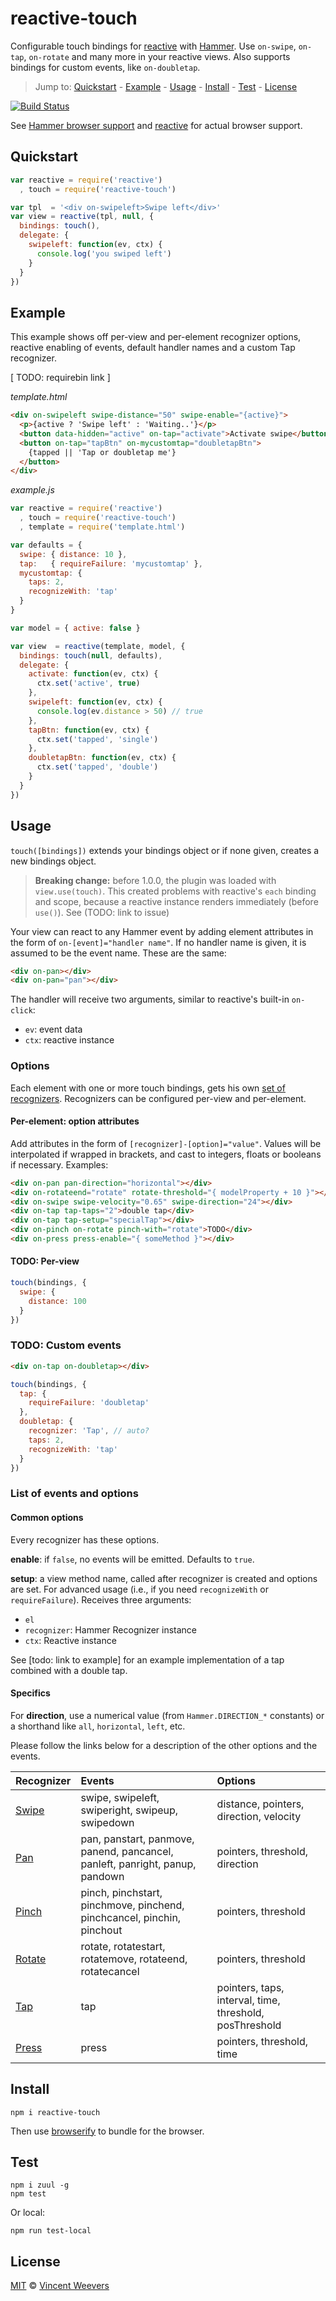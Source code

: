 # reactive-touch

Configurable touch bindings for [reactive](https://github.com/component/reactive) with [Hammer](https://hammerjs.github.io/). Use `on-swipe`, `on-tap`, `on-rotate` and many more in your reactive views. Also supports bindings for custom events, like `on-doubletap`.

> Jump to: [Quickstart](#quickstart) - [Example](#example) - [Usage](#usage) - [Install](#install) - [Test](#test) - [License](#license)

[![Build Status](https://saucelabs.com/browser-matrix/reactive-touch-sauce.svg)](https://travis-ci.org/vweevers/reactive-touch)

See [Hammer browser support](https://hammerjs.github.io/browser-support.html) and [reactive](https://github.com/component/reactive) for actual browser support.

## Quickstart

```js
var reactive = require('reactive')
  , touch = require('reactive-touch')

var tpl  = '<div on-swipeleft>Swipe left</div>'
var view = reactive(tpl, null, {
  bindings: touch(),
  delegate: {
    swipeleft: function(ev, ctx) {
      console.log('you swiped left')
    }
  }
})
```

## Example

This example shows off per-view and per-element recognizer options, reactive enabling of events, default handler names and a custom Tap recognizer.

[ TODO: requirebin link ]

*template.html*
```html
<div on-swipeleft swipe-distance="50" swipe-enable="{active}">
  <p>{active ? 'Swipe left' : 'Waiting..'}</p>
  <button data-hidden="active" on-tap="activate">Activate swipe</button>
  <button on-tap="tapBtn" on-mycustomtap="doubletapBtn">
    {tapped || 'Tap or doubletap me'}
  </button>
</div>
```

*example.js*
```js
var reactive = require('reactive')
  , touch = require('reactive-touch')
  , template = require('template.html')

var defaults = {
  swipe: { distance: 10 },
  tap:   { requireFailure: 'mycustomtap' },
  mycustomtap: {
    taps: 2,
    recognizeWith: 'tap'
  }
}

var model = { active: false }

var view  = reactive(template, model, {
  bindings: touch(null, defaults),
  delegate: {
    activate: function(ev, ctx) {
      ctx.set('active', true)
    },
    swipeleft: function(ev, ctx) {
      console.log(ev.distance > 50) // true
    },
    tapBtn: function(ev, ctx) {
      ctx.set('tapped', 'single')
    },
    doubletapBtn: function(ev, ctx) {
      ctx.set('tapped', 'double')
    }
  }
})
```

## Usage

`touch([bindings])` extends your bindings object or if none given, creates a new bindings object. 

>**Breaking change:** before 1.0.0, the plugin was loaded with `view.use(touch)`. This created problems with reactive's `each` binding and scope, because a reactive instance renders immediately (before `use()`). See (TODO: link to issue)

Your view can react to any Hammer event by adding element attributes in the form of `on-[event]="handler name"`. If no handler name is given, it is assumed to be the event name. These are the same:

```html
<div on-pan></div>
<div on-pan="pan"></div>
```

The handler will receive two arguments, similar to reactive's built-in `on-click`:

- `ev`: event data
- `ctx`: reactive instance

### Options

Each element with one or more touch bindings, gets his own [set of recognizers](https://hammerjs.github.io/getting-started.html#more-control). Recognizers can be configured per-view and per-element.

#### Per-element: option attributes

Add attributes in the form of `[recognizer]-[option]="value"`. Values will be interpolated if wrapped in brackets, and cast to integers, floats or booleans if necessary. Examples:

```html
<div on-pan pan-direction="horizontal"></div>
<div on-rotateend="rotate" rotate-threshold="{ modelProperty + 10 }"></div>
<div on-swipe swipe-velocity="0.65" swipe-direction="24"></div>
<div on-tap tap-taps="2">double tap</div>
<div on-tap tap-setup="specialTap"></div>
<div on-pinch on-rotate pinch-with="rotate">TODO</div>
<div on-press press-enable="{ someMethod }"></div>
```

#### TODO: Per-view 

```js
touch(bindings, {
  swipe: {
    distance: 100
  }
})
```

### TODO: Custom events

```html
<div on-tap on-doubletap></div>
```

```js
touch(bindings, {
  tap: {
    requireFailure: 'doubletap'
  },
  doubletap: {
    recognizer: 'Tap', // auto?
    taps: 2,
    recognizeWith: 'tap'
  }
})
```

### List of events and options

#### Common options

Every recognizer has these options.

**enable**: if `false`, no events will be emitted. Defaults to `true`.

**setup**: a view method name, called after recognizer is created and options are set. For advanced usage (i.e., if you need `recognizeWith` or `requireFailure`). Receives three arguments:

- `el`
- `recognizer`: Hammer Recognizer instance
- `ctx`: Reactive instance

See [todo: link to example] for an example implementation of a tap combined with a double tap.

#### Specifics

For **direction**, use a numerical value (from `Hammer.DIRECTION_*` constants) or a shorthand like `all`, `horizontal`, `left`, etc.

Please follow the links below for a description of the other options and the events.

| Recognizer | Events   | Options  
|:-----------|:---------|:------------------
| [Swipe](https://hammerjs.github.io/recognizer-swipe/) | swipe, swipeleft, swiperight, swipeup, swipedown | distance, pointers, direction, velocity
| [Pan](https://hammerjs.github.io/recognizer-pan/) | pan, panstart, panmove, panend, pancancel, panleft, panright, panup, pandown | pointers, threshold, direction
| [Pinch](https://hammerjs.github.io/recognizer-pinch/) | pinch, pinchstart, pinchmove, pinchend, pinchcancel, pinchin, pinchout | pointers, threshold
| [Rotate](https://hammerjs.github.io/recognizer-rotate/) | rotate, rotatestart, rotatemove, rotateend, rotatecancel | pointers, threshold
| [Tap](https://hammerjs.github.io/recognizer-tap/) | tap | pointers, taps, interval, time, threshold, posThreshold
| [Press](https://hammerjs.github.io/recognizer-press/) | press | pointers, threshold, time

## Install

    npm i reactive-touch

Then use [browserify](http://browserify.org/) to bundle for the browser.

## Test

    npm i zuul -g
    npm test

Or local:

    npm run test-local

## License

[MIT](http://opensource.org/licenses/MIT) © [Vincent Weevers](http://vincentweevers.nl)
